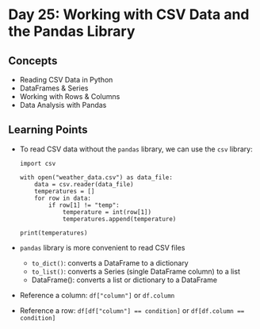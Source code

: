 # Day 25: Working with CSV Data and the Pandas Library
## Concepts
* Reading CSV Data in Python
* DataFrames & Series
* Working with Rows & Columns
* Data Analysis with Pandas
  
## Learning Points
* To read CSV data without the `pandas` library, we can use the `csv` library:
  ```
  import csv

  with open("weather_data.csv") as data_file:
      data = csv.reader(data_file)
      temperatures = []
      for row in data:
          if row[1] != "temp":
              temperature = int(row[1])
              temperatures.append(temperature)
          
  print(temperatures)
  ```
* `pandas` library is more convenient to read CSV files
  * `to_dict()`: converts a DataFrame to a dictionary
  * `to_list()`: converts a Series (single DataFrame column) to a list
  * DataFrame(): converts a list or dictionary to a DataFrame
 
* Reference a column: `df["column"]` or `df.column`
* Reference a row: `df[df["column"] == condition]` or `df[df.column == condition]`
